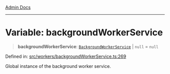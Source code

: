 [Admin Docs](/)

***

# Variable: backgroundWorkerService

> **backgroundWorkerService**: [`BackgroundWorkerService`](../classes/BackgroundWorkerService.md) \| `null` = `null`

Defined in: [src/workers/backgroundWorkerService.ts:269](https://github.com/gautam-divyanshu/talawa-api/blob/de42235531e11387f0ad0479547630845dbc8b37/src/workers/backgroundWorkerService.ts#L269)

Global instance of the background worker service.
